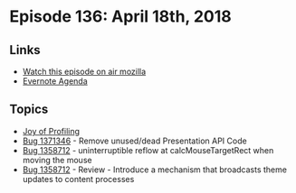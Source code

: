 # Episode 136: April 18th, 2018

## Links
* [Watch this episode on air mozilla](https://air.mozilla.org/the-joy-of-coding-episode-136/)
* [Evernote Agenda](https://www.evernote.com/l/AbIXkl5s3lJJ-Y8LAhgvwxU56NI6oGXBigM)

## Topics

* [Joy of Profiling](https://air.mozilla.org/search/?ss=41)
* [Bug 1371346](https://bugzilla.mozilla.org/show_bug.cgi?id=1371346) - Remove unused/dead Presentation API Code
* [Bug 1358712](https://bugzilla.mozilla.org/show_bug.cgi?id=1358712) - uninterruptible reflow at calcMouseTargetRect when moving the mouse
* [Bug 1358712](https://bugzilla.mozilla.org/show_bug.cgi?id=1358712) - Review - Introduce a mechanism that broadcasts theme updates to content processes

